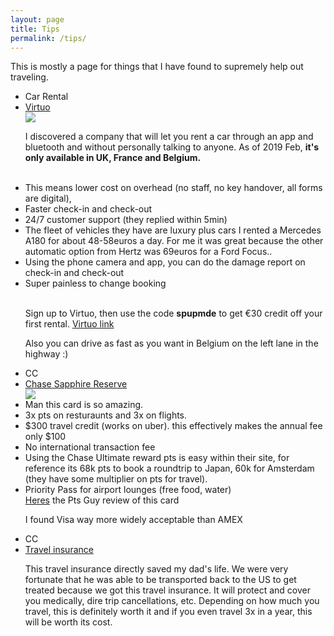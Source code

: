 ```yaml
---
layout: page
title: Tips
permalink: /tips/
---
```


This is mostly a page for things that I have found to supremely help out traveling.

<div class="space">

<ul>
  <li class="gear_header">Car Rental
 <li class="gear_li"><a href="http://bit.ly/VirtuoApp">Virtuo</a> </li>

<div class="post-image"><img src="https://cdn.leadersleague.com/origami-redaction/media/cache/articles/full_article/578decd0ee56e.jpg" class="gear"/></div>

I discovered a company that will let you rent a car through an app and bluetooth and without personally talking to anyone. As of 2019 Feb, <strong>it's only available in UK, France and Belgium.</strong>
<br><br>
<li>This means lower cost on overhead (no staff, no key handover, all forms are digital), 
<li>Faster check-in and check-out
<li>24/7 customer support (they replied within 5min)
<li>The fleet of vehicles they have are luxury plus cars I rented a Mercedes A180 for about 48-58euros a day. For me it was great because the other automatic option from Hertz was 69euros for a Ford Focus..
<li>Using the phone camera and app, you can do the damage report on check-in and check-out
<li>Super painless to change booking
<br><br>
<p>Sign up to Virtuo, then use the code <strong>spupmde</strong> to get €30 credit off your first rental. 
<a href="http://bit.ly/VirtuoApp">Virtuo link</a>

<p>Also you can drive as fast as you want in Belgium on the left lane in the highway :)


<div class="space">
  <li class="gear_header">CC
<li class="gear_li"><a href="https://creditcards.chase.com/rewards-credit-cards/chase-sapphire-reserve?CELL=6290">Chase Sapphire Reserve </a></li>

<div class="post-image"><img src="https://i2.wp.com/arichjourney.com/wp-content/uploads/2017/12/chase-sapphire-reserve-card-mst4.jpeg" class="gear"/></div>
<li>Man this card is so amazing. 
<li>3x pts on resturaunts and 3x on flights.
<li>$300 travel credit (works on uber). this effectively makes the annual fee only $100
<li>No international transaction fee
<li>Using the Chase Ultimate reward pts is easy within their site, for reference its 68k pts to book a roundtrip to Japan, 60k for Amsterdam (they have some multiplier on pts for travel).
<li>Priority Pass for airport lounges (free food, water)
<br>
<a href="https://thepointsguy.com/guide/chase-sapphire-reserve-review/">Heres</a> the Pts Guy review of this card
<p>I found Visa way more widely acceptable than AMEX



<div class="space">
  <li class="gear_header">CC
<li class="gear_li"><a href="https://www.allianztravelinsurance.com/">Travel insurance</a></li>
<p>This travel insurance directly saved my dad's life. We were very fortunate that he was able to be transported back to the US to get treated because we got this travel insurance. It will protect and cover you medically, dire trip cancellations, etc. Depending on how much you travel, this is definitely worth it and if you even travel 3x in a year, this will be worth its cost. </p>
